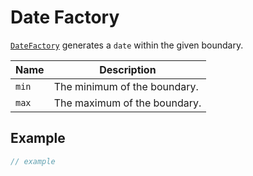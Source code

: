 # Date Factory

[`DateFactory`](date-factory.md) generates a `date` within the given boundary.

| Name  | Description                  |
| ----- | ---------------------------- |
| `min` | The minimum of the boundary. |
| `max` | The maximum of the boundary. |

## Example

```typescript
// example
```
